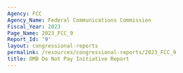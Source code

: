 ```yaml
---
Agency: FCC
Agency_Name: Federal Communications Commission
Fiscal_Year: 2023
Page_Name: 2023_FCC_9
Report_Id: '9'
layout: congressional-reports
permalink: /resources/congressional-reports/2023_FCC_9
title: OMB Do Not Pay Initiative Report
---
```


